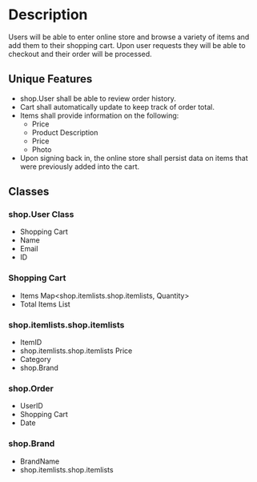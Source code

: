 # Description #

Users will be able to enter online store and browse a variety of items and add them to their shopping cart. Upon user requests they will be able to checkout and their order will be processed. 

## Unique Features

* shop.User shall be able to review order history.
* Cart shall automatically update to keep track of order total.
* Items shall provide information on the following:
  * Price
  * Product Description 
  * Price
  * Photo 
* Upon signing back in, the online store shall persist data on items that were previously added into the cart.


## Classes

### shop.User Class 
 * Shopping Cart
 * Name
 * Email
 * ID
 
### Shopping Cart
 * Items Map<shop.itemlists.shop.itemlists, Quantity>
 * Total Items List
 
### shop.itemlists.shop.itemlists
 * ItemID
 * shop.itemlists.shop.itemlists Price
 * Category
 * shop.Brand
 
### shop.Order
 * UserID
 * Shopping Cart
 * Date
 
### shop.Brand
 * BrandName
 * shop.itemlists.shop.itemlists
 

